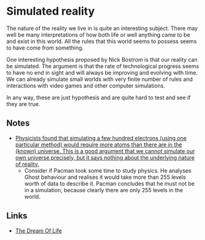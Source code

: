 # Simulated reality
The nature of the reality we live in is quite an interesting subject. There may well be many interpretations of how both life or well anything came to be and exist in this world. All the rules that this world seems to possess seems to have come from something.

One interesting hypothesis proposed by Nick Bostrom is that our reality can be simulated. The argument is that the rate of technological progress seems to have no end in sight and will always be improving and evolving with time. We can already simulate small worlds with very finite number of rules and interactions with video games and other computer simulations.

In any way, these are just hypothesis and are quite hard to test and see if they are true.

## Notes
- [Physicists found that simulating a few hundred electrons (using one particular method) would require more atoms than there are in the (known) universe. This is a good argument that we cannot simulate our own universe precisely, but it says nothing about the underlying nature of reality.](https://news.ycombinator.com/item?id=15384574)
	- Consider if Pacman took some time to study physics. He analyses Ghost behaviour and realises it would take more than 255 levels worth of data to describe it. Pacman concludes that he must not be in a simulation, because clearly there are only 255 levels in the world.

## Links
- [The Dream Of Life](https://www.youtube.com/watch?v=wU0PYcCsL6o)
